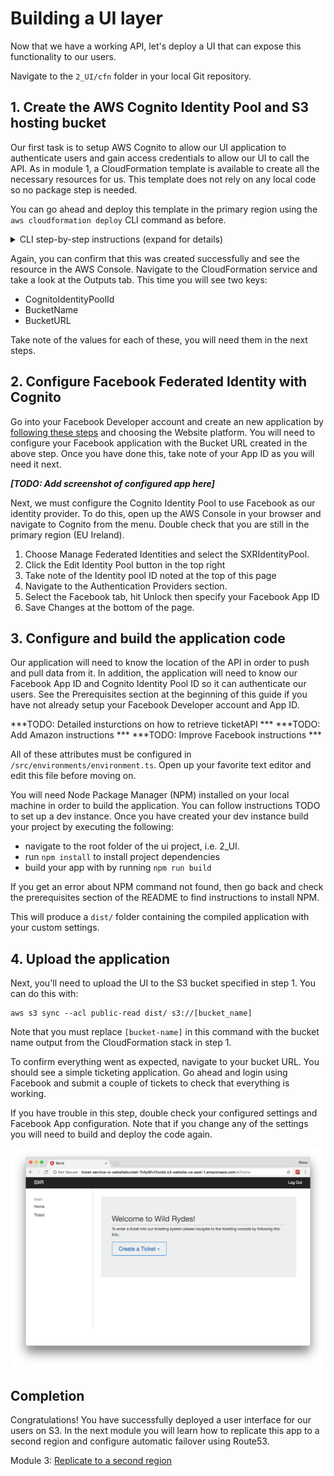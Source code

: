 # Building a UI layer

Now that we have a working API, let's deploy a UI that can expose this functionality to our users.

Navigate to the `2_UI/cfn` folder in your local Git repository.

## 1. Create the AWS Cognito Identity Pool and S3 hosting bucket

Our first task is to setup AWS Cognito to allow our UI application to authenticate users and gain access credentials to allow our UI to call the API. As in module 1, a CloudFormation template is available to create all the necessary resources for us. This template does not rely on any local code so no package step is needed.

You can go ahead and deploy this template in the primary region using the `aws cloudformation deploy` CLI command as before.

<details>
<summary>CLI step-by-step instructions (expand for details)</summary>

The full command will look like:

    aws cloudformation deploy \
    --region eu-west-1 \
    --template-file web-ui-stack.yaml \
    --stack-name ticket-service-ui \
    --capabilities CAPABILITY_IAM

</details>

Again, you can confirm that this was created successfully and see the resource in the AWS Console. Navigate to the CloudFormation service and take a look at the Outputs tab. This time you will see two keys:

* CognitoIdentityPoolId
* BucketName
* BucketURL

Take note of the values for each of these, you will need them in the next steps.

## 2. Configure Facebook Federated Identity with Cognito

Go into your Facebook Developer account and create an new application by [following these steps](https://developers.facebook.com/docs/apps/register/) and choosing the Website platform. You will need to configure your Facebook application with the Bucket URL created in the above step. Once you have done this, take note of your App ID as you will need it next.

***[TODO: Add screenshot of configured app here]***

Next, we must configure the Cognito Identity Pool to use Facebook as our identity provider. To do this, open up the AWS Console in your browser and navigate to Cognito from the menu. Double check that you are still in the primary region (EU Ireland).

1. Choose Manage Federated Identities and select the SXRIdentityPool.
2. Click the Edit Identity Pool button in the top right
3. Take note of the Identity pool ID noted at the top of this page
4. Navigate to the Authentication Providers section.
5. Select the Facebook tab, hit Unlock then specify your Facebook App ID
6. Save Changes at the bottom of the page.

## 3. Configure and build the application code

Our application will need to know the location of the API in order to push and
pull data from it. In addition, the application will need to know our Facebook
App ID and Cognito Identity Pool ID so it can authenticate our users. See the
Prerequisites section at the beginning of this guide if you have not already
setup your Facebook Developer account and App ID.

***TODO: Detailed insturctions on how to retrieve ticketAPI ***
***TODO: Add Amazon instructions ***
***TODO: Improve Facebook instructions ***

All of these attributes must be configured in `/src/environments/environment.ts`.
Open up your favorite text editor and edit this file before moving on.

You will need Node Package Manager (NPM) installed on your local machine in order
to build the application. You can follow instructions TODO to set up a dev instance.
Once you have created your dev instance build your project by executing the following:

- navigate to the root folder of the ui project, i.e. 2_UI.
- run `npm install` to install project dependencies
- build your app with by running `npm run build`

If you get an error about NPM command not found, then go back and check the
prerequisites section of the README to find instructions to install NPM.

This will produce a `dist/` folder containing the compiled application with your
custom settings.

## 4. Upload the application

Next, you'll need to upload the UI to the S3 bucket specified in step 1. You can
do this with:

    aws s3 sync --acl public-read dist/ s3://[bucket_name]

Note that you must replace `[bucket-name]` in this command with the bucket
name output from the CloudFormation stack in step 1.

To confirm everything went as expected, navigate to your bucket URL. You
should see a simple ticketing application. Go ahead and login using Facebook
and submit a couple of tickets to check that everything is working.

If you have trouble in this step, double check your configured settings and
Facebook App configuration. Note that if you change any of the settings you
will need to build and deploy the code again.

![App Screenshot](images/app-screenshot.png)

## Completion

Congratulations! You have successfully deployed a user interface for our users on S3. In the next module you will learn how to replicate this app to a second region and configure automatic failover using Route53.

Module 3: [Replicate to a second region](../3_Replication/README.md)

